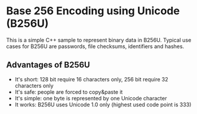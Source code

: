 Base 256 Encoding using Unicode (B256U)
=======================================

This is a simple C++ sample to represent binary data in B256U. Typical use cases for B256U are passwords, file checksums, identifiers and hashes.

Advantages of B256U
-------------------
* It's short: 128 bit require 16 characters only, 256 bit require 32 characters only
* It's safe: people are forced to copy&paste it 
* It's simple: one byte is represented by one Unicode character 
* It works: B256U uses Unicode 1.0 only (highest used code point is 333)

